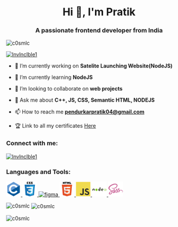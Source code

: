 <h1 align="center">Hi 👋, I'm Pratik</h1>
<h3 align="center">A passionate frontend developer from India</h3>

<p align="left"> <img src="https://komarev.com/ghpvc/?username=c0smlc&label=Profile%20views&color=0e75b6&style=flat" alt="c0smlc" /> </p>

<p align="left"> <a href="https://twitter.com/lnvlnclble1" target="blank"><img src="https://img.shields.io/twitter/follow/lnvlnclble1?logo=twitter&style=for-the-badge" alt="lnvlnclble1" /></a> </p>

- 🔭 I’m currently working on **Satelite Launching Website(NodeJS)**

- 🌱 I’m currently learning **NodeJS**

- 👯 I’m looking to collaborate on **web projects**

- 💬 Ask me about **C++, JS, CSS, Semantic HTML, NODEJS**

- 📫 How to reach me **pendurkarpratik04@gmail.com**

- 🏆 Link to all my certificates [Here](https://drive.google.com/drive/folders/11XJKcxoTKs3pf11TE5gUwLadMKHuRcTz?usp=share_link)


<h3 align="left">Connect with me:</h3>
<p align="left">
<a href="https://twitter.com/lnvlnclble1" target="blank"><img align="center" src="https://raw.githubusercontent.com/rahuldkjain/github-profile-readme-generator/master/src/images/icons/Social/twitter.svg" alt="lnvlnclble1" height="30" width="40" /></a>
</p>

<h3 align="left">Languages and Tools:</h3>
<p align="left"> <a href="https://www.cprogramming.com/" target="_blank" rel="noreferrer"> <img src="https://raw.githubusercontent.com/devicons/devicon/master/icons/c/c-original.svg" alt="c" width="40" height="40"/> </a> <a href="https://www.w3schools.com/css/" target="_blank" rel="noreferrer"> <img src="https://raw.githubusercontent.com/devicons/devicon/master/icons/css3/css3-original-wordmark.svg" alt="css3" width="40" height="40"/> </a> <a href="https://www.figma.com/" target="_blank" rel="noreferrer"> <img src="https://www.vectorlogo.zone/logos/figma/figma-icon.svg" alt="figma" width="40" height="40"/> </a> <a href="https://www.w3.org/html/" target="_blank" rel="noreferrer"> <img src="https://raw.githubusercontent.com/devicons/devicon/master/icons/html5/html5-original-wordmark.svg" alt="html5" width="40" height="40"/> </a> <a href="https://developer.mozilla.org/en-US/docs/Web/JavaScript" target="_blank" rel="noreferrer"> <img src="https://raw.githubusercontent.com/devicons/devicon/master/icons/javascript/javascript-original.svg" alt="javascript" width="40" height="40"/> </a> <a href="https://nodejs.org" target="_blank" rel="noreferrer"> <img src="https://raw.githubusercontent.com/devicons/devicon/master/icons/nodejs/nodejs-original-wordmark.svg" alt="nodejs" width="40" height="40"/> </a> <a href="https://sass-lang.com" target="_blank" rel="noreferrer"> <img src="https://raw.githubusercontent.com/devicons/devicon/master/icons/sass/sass-original.svg" alt="sass" width="40" height="40"/> </a> </p>

<p><img align="left" src="https://github-readme-stats.vercel.app/api/top-langs?username=c0smlc&show_icons=true&locale=en&layout=compact" alt="c0smlc" /></p>

<p>&nbsp;<img align="center" src="https://github-readme-stats.vercel.app/api?username=c0smlc&show_icons=true&locale=en" alt="c0smlc" /></p>

<p><img align="center" src="https://github-readme-streak-stats.herokuapp.com/?user=c0smlc&" alt="c0smlc" /></p>
